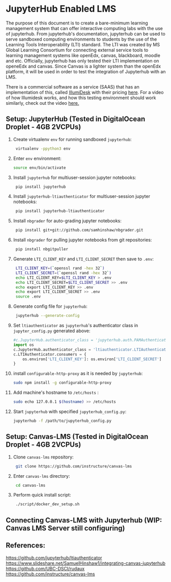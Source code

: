 # JupyterHub Enabled LMS
The purpose of this document is to create a bare-minimum learning management system that can offer interactive computing labs with the use of jupyterhub. From jupyterhub's documentation, jupyterhub can be used to serve sandboxed computing environments to students by the use of the Learning Tools Interoperability (LTI) standard. The LTI was created by MS Global Learning Consortium for connecting external service tools to learning management systems like openEdx, canvas, blackboard, moodle and etc. Officially, jupyterhub has only tested their LTI implementation on openeEdx and canvas. Since Canvas is a lighter system than the openEdx platform, it will be used in order to test the integration of Jupyterhub with an LMS.

There is a commercial software as a service (SAAS) that has an implementation of this, called [IllumiDesk](https://www.illumidesk.com/) with their pricing [here](https://www.illumidesk.com/pricing). For a video of how Illumidesk works, and how this testing environment should work similarly, check out the video [here.](https://vimeo.com/273773906)

## Setup: JupyterHub (Tested in DigitalOcean Droplet - 4GB 2VCPUs)
1. Create virtualenv `env` for running sandboxed `jupyterhub`:
   ``` bash
    virtualenv -ppython3 env
   ```
2. Enter `env` environment:
    ``` bash
    source env/bin/activate
   ```
3. Install `jupyterhub` for multiuser-session jupyter notebooks:
   ``` bash
    pip install jupyterhub
   ```
4. Install `jupyterhub-ltiauthenticator` for multiuser-session jupyter notebooks:
   ``` bash
    pip install jupyterhub-ltiauthenticator
   ```
5. Install `nbgrader` for auto-grading jupyter notebooks:
   ``` bash
    pip install git+git://github.com/samhinshaw/nbgrader.git
   ```
6. Install `nbgrader` for pulling jupyter notebooks from git repositories:
   ``` bash
    pip install nbgitpuller
   ```
7. Generate `LTI_CLIENT_KEY` and `LTI_CLIENT_SECRET` then save to `.env`:
   ``` bash
    LTI_CLIENT_KEY=(`openssl rand -hex 32`)
    LTI_CLIENT_SECRET=(`openssl rand -hex 32`)
    echo LTI_CLIENT_KEY=$LTI_CLIENT_KEY > .env
    echo LTI_CLIENT_SECRET=$LTI_CLIENT_SECRET >> .env
    echo export LTI_CLIENT_KEY >> .env
    echo export LTI_CLIENT_SECRET >> .env
    source .env
   ```
8. Generate config file for `jupyterhub`:
   ``` bash
    jupyterhub --generate-config
   ``` 
9. Set `ltiauthenticator` as `jupyterhub`'s authenticator class in `jupyter_config.py` generated above:
    ``` python
    #c.JupyterHub.authenticator_class = 'jupyterhub.auth.PAMAuthenticator'
    import os
    c.JupyterHub.authenticator_class = 'ltiauthenticator.LTIAuthenticator'
    c.LTIAuthenticator.consumers = {
        os.environ['LTI_CLIENT_KEY']: os.environ['LTI_CLIENT_SECRET']
    }
    ```
10. install `configurable-http-proxy` as it is needed by `jupyterhub`:
    ```bash
    sudo npm install -g configurable-http-proxy
    ```
11. Add machine's hostname to `/etc/hosts` :
    ``` bash
    sudo echo 127.0.0.1 $(hostname) >> /etc/hosts
    ```
12. Start `jupyterhub` with specified `jupyterhub_config.py`:
    ``` bash
    jupyterhub -f /path/to/jupyterhub_config.py
    ```

## Setup: Canvas-LMS (Tested in DigitalOcean Droplet - 4GB 2VCPUs)
1. Clone `canvas-lms` repository:
   ``` bash
    git clone https://github.com/instructure/canvas-lms
   ```
2. Enter `canvas-lms` directory:
   ``` bash
    cd canvas-lms
   ```
3. Perform quick install script:
   ``` bash
    ./script/docker_dev_setup.sh
   ```

## Connecting Canvas-LMS with Jupyterhub (WIP: Canvas LMS Server still configuring)

## References:
https://github.com/jupyterhub/ltiauthenticator
https://www.slideshare.net/SamuelHinshaw1/integrating-canvas-jupyterhub
https://github.com/UBC-DSCI/rudaux
https://github.com/instructure/canvas-lms
